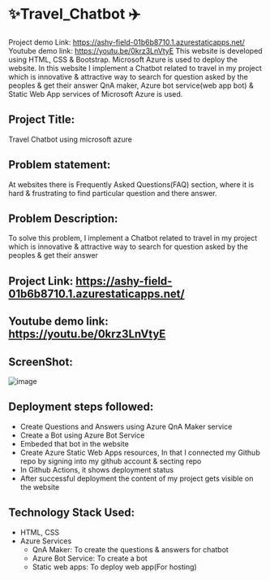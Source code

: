 # :sparkles:Travel_Chatbot :airplane:
Project demo Link: https://ashy-field-01b6b8710.1.azurestaticapps.net/   Youtube demo link:  https://youtu.be/0krz3LnVtyE This website is developed using HTML, CSS &amp; Bootstrap. Microsoft Azure is used to deploy the website. In this website I implement a Chatbot related to travel in my project which is innovative &amp; attractive  way to search for question asked by the peoples &amp; get their answer QnA maker, Azure bot service(web app bot) &amp; Static Web App services of Microsoft Azure is used.

## Project Title:
Travel Chatbot using microsoft azure

## Problem statement:
At websites there is Frequently Asked Questions(FAQ) section, where it is hard & frustrating to
find particular question and there answer.

## Problem Description:
To solve this problem, I implement a Chatbot related to travel in my project which is innovative & attractive 
way to search for question asked by the peoples & get their answer

## Project Link: https://ashy-field-01b6b8710.1.azurestaticapps.net/
## Youtube demo link:  https://youtu.be/0krz3LnVtyE

## ScreenShot:
![image](https://user-images.githubusercontent.com/89372403/180757925-52781dae-6978-4ee5-b7b1-a54cd565efd3.png)

## Deployment steps followed:
- Create Questions and Answers using Azure QnA Maker service
- Create a Bot using Azure Bot Service
- Embeded that bot in the website
- Create Azure Static Web Apps resources, In that I connected my Github repo by signing into my github account & secting repo
- In Github Actions, it shows deployment status
- After successful deployment the content of my project gets visible on the website

## Technology Stack Used:
- HTML, CSS
- Azure Services
  - QnA Maker:
              To create the questions & answers for chatbot 
  - Azure Bot Service:
              To create a bot
  - Static web apps:
              To deploy web app(For hosting)



